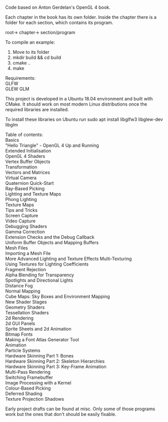 Code based on Anton Gerdelan's OpenGL 4 book.

Each chapter in the book has its own folder. Inside the chapter there is a folder for each section, which contains its program.

root->
       chapter->
                 section/program

To compile an example:
1) Move to its folder
2) mkdir build && cd build
3) cmake ..
4) make

Requirements:	
GLFW  
GLEW
GLM

This project is developed in a Ubuntu 18.04 environment and built with CMake. It should work on most modern Linux distributions once the required libraries are installed.

To install these libraries on Ubuntu run sudo apt install libglfw3 libglew-dev libglm

Table of contents:<br/>
Basics<br/>
  "Hello Triangle" - OpenGL 4 Up and Running<br/>
  Extended Initialisation<br/>
  OpenGL 4 Shaders<br/>
  Vertex Buffer Objects<br/>
Transformation<br/>
  Vectors and Matrices<br/>
  Virtual Camera<br/>
  Quaternion Quick-Start<br/>
  Ray-Based Picking<br/>
Lighting and Texture Maps<br/>
  Phong Lighting<br/>
  Texture Maps<br/>
Tips and Tricks<br/>
  Screen Capture<br/>
  Video Capture<br/>
  Debugging Shaders<br/>
  Gamma Correction<br/>
  Extension Checks and the Debug Callback<br/>
  Uniform Buffer Objects and Mapping Buffers<br/>
Mesh Files<br/>
  Importing a Mesh File<br/>
More Advanced Lighting and Texture Effects
  Multi-Texturing<br/>
  Using Textures for Lighting Coefficients<br/>
  Fragment Rejection<br/>
  Alpha Blending for Transparency<br/>
  Spotlights and Directional Lights<br/>
  Distance Fog<br/>
  Normal Mapping<br/>
  Cube Maps: Sky Boxes and Environment Mapping<br/>
New Shader Stages<br/>
  Geometry Shaders<br/>
  Tessellation Shaders<br/>
2d Rendering<br/>
  2d GUI Panels<br/>
  Sprite Sheets and 2d Animation<br/>
  Bitmap Fonts<br/>
  Making a Font Atlas Generator Tool<br/>
Animation<br/>
  Particle Systems<br/>
  Hardware Skinning Part 1: Bones<br/>
  Hardware Skinning Part 2: Skeleton Hierarchies<br/>
  Hardware Skinning Part 3: Key-Frame Animation<br/>
Multi-Pass Rendering<br/>
  Switching Framebuffer<br/>
  Image Processing with a Kernel<br/>
  Colour-Based Picking<br/>
  Deferred Shading<br/>
  Texture Projection Shadows<br/>


Early project drafts can be found at misc. Only some of those programs work but the ones that don't should be easily fixable.
